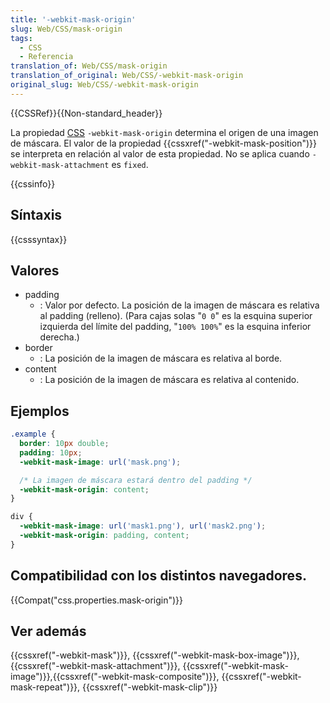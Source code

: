 ```yaml
---
title: '-webkit-mask-origin'
slug: Web/CSS/mask-origin
tags:
  - CSS
  - Referencia
translation_of: Web/CSS/mask-origin
translation_of_original: Web/CSS/-webkit-mask-origin
original_slug: Web/CSS/-webkit-mask-origin
---
```

{{CSSRef}}{{Non-standard_header}}

La propiedad [CSS](/es/docs/Web/CSS) `-webkit-mask-origin` determina el origen de una imagen de máscara. El valor de la propiedad {{cssxref("-webkit-mask-position")}} se interpreta en relación al valor de esta propiedad. No se aplica cuando `-webkit-mask-attachment` es `fixed`.

{{cssinfo}}

## Síntaxis

{{csssyntax}}

## Valores

- padding
  - : Valor por defecto. La posición de la imagen de máscara es relativa al padding (relleno). (Para cajas solas "`0 0`" es la esquina superior izquierda del límite del padding, "`100% 100%`" es la esquina inferior derecha.)
- border
  - : La posición de la imagen de máscara es relativa al borde.
- content
  - : La posición de la imagen de máscara es relativa al contenido.

## Ejemplos

```css
.example {
  border: 10px double;
  padding: 10px;
  -webkit-mask-image: url('mask.png');

  /* La imagen de máscara estará dentro del padding */
  -webkit-mask-origin: content;
}
```

```css
div {
  -webkit-mask-image: url('mask1.png'), url('mask2.png');
  -webkit-mask-origin: padding, content;
}
```

## Compatibilidad con los distintos navegadores.

{{Compat("css.properties.mask-origin")}}

## Ver además

{{cssxref("-webkit-mask")}}, {{cssxref("-webkit-mask-box-image")}}, {{cssxref("-webkit-mask-attachment")}}, {{cssxref("-webkit-mask-image")}},{{cssxref("-webkit-mask-composite")}}, {{cssxref("-webkit-mask-repeat")}}, {{cssxref("-webkit-mask-clip")}}
